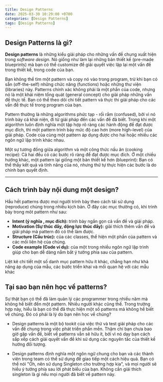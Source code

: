```yaml
---
title: Design Patterns
date: 2025-03-30 10:29:00 +0700
categories: [Design Patterns]
tags: [Design Patterns]
---
```


## Design Patterns là gì?

**Design patterns** là những kiểu giải pháp cho những vấn đề chung xuất hiện trong *software design*. Nó giống như làm lại những bản thiết kế (pre-made blueprints) mà bạn có thể customize để giải quyết việc lập lại một vấn đề trong thiết kế, trong code của bạn.

Bạn không thể tìm một pattern và copy nó vào trong program, trừ khi bạn có sẵn (off-the-self) những chức năng (functions) hoặc những thư viện (libraries) này. Patterns chính xác không phải là một phần của code, nhưng nó là một khái niệm tổng quát (general concept) cho giải pháp những vấn đề thực tế. Bạn có thể theo dõi chi tiết pattern và thực thi giải pháp cho các vấn đề thực tế trong program của bạn.

Pattern thường là những algorithms phức tạp - rối rắm (confused), bởi vì nó trình bày cả khái niện, đi từ giải pháp đến các vấn đề đã biết. Trong khi một algorithm luôn định nghĩa một tập hợp rõ ràng các hành động để đạt được mục đích, thì một pattern trình bày mức độ cao hơn (more high-level) của giải pháp. Code của cùng một pattern áp dụng được cho hai hoặc nhiều các ngôn ngữ lập trình khác nhau.

Một sự tương đồng giữa algorithm và một công thức nấu ăn (cooking recipe): Cả hai đều có các bước rõ ràng để đạt được mục đích. Ở một chiều hướng khác, một pattern lại giống một bản thiết kế hơn (blueprint): Bạn có thể thấy kết quả và tính năng của nó, nhưng thứ tự thực hiện các bước là do chính bạn quyết định.

---

## Cách trình bày nội dung một design?

Hầu hết patterns được mọi người trình bày theo cách tái sử dụng (reproduce) chúng trong nhiều kịch bản. Ở đây các mục thường có, khi trình bày trong môt pattern như sau:

- **Intent (ý nghĩa , mục đích):** trình bày ngắn gọn cả vấn đề và giải pháp.
- **Motivation (Sự thúc đẩy, động lực thúc đẩy):** giải thích thêm vấn đề và giải pháp mà pattern đó có thể làm được.
- **Structure (Cấu trúc):** của các classes, thể hiện một phần của pattern và các mối liên hệ của chúng.
- **Code example (Code ví dụ):** của một trong nhiều ngôn ngữ lập trình giúp cho bạn dễ dàng nắm bắt ý tưởng phía sau của pattern.


Liệt kê chi tiết một số danh mục pattern hữu ít khác, chẳng hạn như khả năng áp dụng của mẫu, các bước triển khai và mối quan hệ với các mẫu khác

## Tại sao bạn nên học về patterns?

Sự thật bạn có thể đã làm quản lý các programmer trong nhiều năm mà không hề biết đến một pattern. Nhiều người khác cũng thế. Trong trường hợp này, hiểu là bạn có thể đã thực hiện một số patterns mà không hề biết về chúng. Đó có phải là lý do bạn nên học về chúng?

- Design patterns là một bộ tookit của việc thử và test giải pháp cho các vấn đề chung trong việc phát triển phần mền. Thậm chí bạn chưa bao giờ gặp vấn đề, biết về patterns vẫn sẽ hữu ít, bởi vì nó dạy bạn cách sắp xếp cách giải quyết vấn đề khi sử dụng các nguyên tắc của thiết kế hướng đối tượng.

- Design patterns định nghĩa một ngôn ngữ chung cho bạn và các thành viên trong team có thể sử dụng để giao tiếp một cách hiệu quả. Bạn có thể nói "Oh, nên sử dụng Singleton cho trường hợp kia", và mọi người sẽ hiểu ý tưởng phía sau lời phát biểu của bạn. Không cần giải thích singleton là gì nếu mọi người đã biết về pattern này.

